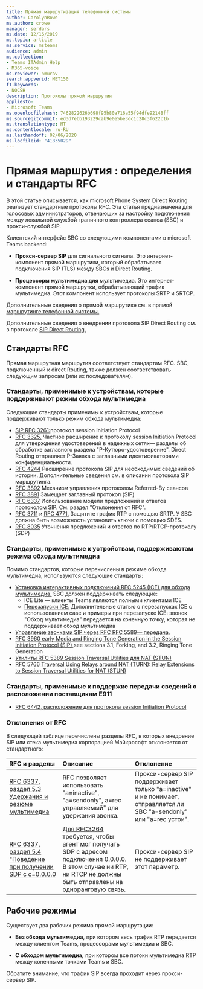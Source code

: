 ```yaml
---
title: Прямая маршрутизация телефонной системы
author: CarolynRowe
ms.author: crowe
manager: serdars
ms.date: 12/16/2019
ms.topic: article
ms.service: msteams
audience: admin
ms.collection:
- Teams_ITAdmin_Help
- M365-voice
ms.reviewer: nmurav
search.appverid: MET150
f1.keywords:
- NOCSH
description: Протоколы прямой маршрутии
appliesto:
- Microsoft Teams
ms.openlocfilehash: 7462822626b698f95b80a716a55f94dfe92148ff
ms.sourcegitcommit: ed3d7ebb193229cab9e0e5be3dc1c28c3f622c1b
ms.translationtype: MT
ms.contentlocale: ru-RU
ms.lasthandoff: 02/06/2020
ms.locfileid: "41835029"
---
```

# <a name="direct-routing---definitions-and-rfc-standards"></a>Прямая маршрутия : определения и стандарты RFC

В этой статье описывается, как microsoft Phone System Direct Routing реализует стандартные протоколы RFC. Эта статья предназначена для голосовых администраторов, отвечающих за настройку подключения между локальной службой граничного контроллера сеанса (SBC) и прокси-службой SIP.

Клиентский интерфейс SBC со следующими компонентами в microsoft Teams backend: 

- **Прокси-сервер SIP** для сигнального сигнала. Это интернет-компонент прямой маршрутики, который обрабатывает подключения SIP (TLS) между SBCs и Direct Routing.

- **Процессоры мультимедиа для** мультимедиа. Это интернет-компонент прямой маршрутки, обрабатывающий трафик мультимедиа. Этот компонент использует протоколы SRTP и SRTCP.


Дополнительные сведения о прямой маршрутике см. в прямой [маршрутинге телефонной системы.](direct-routing-landing-page.md)

Дополнительные сведения о внедрении протокола SIP Direct Routing см. в протоколе [SIP Direct Routing.](direct-routing-protocols-sip.md)

## <a name="rfc-standards"></a>Стандарты RFC

Прямая маршрутная маршрутия соответствует стандартам RFC.  SBC, подключенный к direct Routing, также должен соответствовать следующим запросам (или их последователям). 

### <a name="standards-applicable-to-devices-that-support-non-media-bypass-mode"></a>Стандарты, применимые к устройствам, которые поддерживают режим обхода мультимедиа 

Следующие стандарты применимы к устройствам, которые поддерживают только режим обхода мультимедиа:

- [SIP RFC 3261:](https://tools.ietf.org/html/rfc3261)протокол session Initiation Protocol
- [RFC 3325.](https://www.ietf.org/rfc/rfc3325) Частное расширение к протоколу session Initiation Protocol для утверждения удостоверений в надежных сетях— разделы об обработке заглавного раздела "P-Кутюро-удостоверение". Direct Routing отправляет P-Заявка с заглавными идентификаторами конфиденциальности. 
- [RFC 4244](https://www.ietf.org/rfc/rfc4244.txt) Расширение протокола SIP для необходимых сведений об истории. Дополнительные сведения см. в описании протокола SIP маршрутинга.
- [RFC 3892](https://www.ietf.org/rfc/rfc3892.txt) Механизм управления протоколом Referred-By сеансов
- [RFC 3891](https://www.ietf.org/rfc/rfc3891.txt) Замещает заглавный протокол (SIP) 
- [RFC 6337](https://tools.ietf.org/html/rfc6337) Использование модели предложений и ответов протоколом SIP.
  См. раздел "Отклонения от RFC".
- [RFC 3711](https://tools.ietf.org/html/rfc3711) и [RFC 4771.](https://tools.ietf.org/html/rfc4771) Защитите трафик RTP с помощью SRTP. У SBC должна быть возможность установить ключи с помощью SDES. 
- [RFC 8035](https://www.ietf.org/rfc/rfc8035.txt) Уточнения предложений и ответов по RTP/RTCP-протоколу (SDP)

### <a name="standards-applicable-to-devices-that-support-media-bypass-mode"></a>Стандарты, применимые к устройствам, поддерживаютам режима обхода мультимедиа

Помимо стандартов, которые перечислены в режиме обхода мультимедиа, используются следующие стандарты:

- [Установка интерактивных подключений RFC 5245 (ICE) для обхода мультимедиа.](https://tools.ietf.org/html/rfc5245)  SBC должен поддерживать следующие:
  - ICE Lite — клиенты Teams являются полными клиентами ICE
  - [Перезапуски ICE.](https://tools.ietf.org/html/rfc5245#section-9.1.1.1) Дополнительные статью о перезапусках ICE с использованием case и примеры при перезапуске ICE: звонок "Обход мультимедиа" передается на конечную точку, которая не поддерживает обход мультимедиа   
- [Управление звонками SIP через RFC RFC 5589— передача.](https://tools.ietf.org/html/rfc5589) 
- [RFC 3960 early Media and Ringing Tone Generation in the Session Initiation Protocol (SIP),](https://tools.ietf.org/html/rfc3960)see sections 3.1, Forking, and 3.2, Ringing Tone Generation 
- [Утилиты RFC 5389 Session Traversal Utilities для NAT (STUN)](https://tools.ietf.org/html/rfc5389)
- [RFC 5766 Traversal Using Relays around NAT (TURN): Relay Extensions to Session Traversal Utilities for NAT (STUN)](https://tools.ietf.org/html/rfc5766)

### <a name="standards-applicable-to-support-conveying-location-information-to-e911-providers"></a>Стандарты, применимые к поддержке передачи сведений о расположении поставщикам E911

- [RFC 6442, расположение для протокола session Initiation Protocol](https://tools.ietf.org/html/rfc6442)

### <a name="deviations-from-the-rfcs"></a>Отклонения от RFC

В следующей таблице перечислены разделы RFC, в которых внедрение SIP или стека мультимедиа корпорацией Майкрософт отклоняется от стандартного:

| RFC и разделы | Описание | Отклонение |
| :---------------------  |:---------------------- |:-----------------------|
| [RFC 6337, раздел 5.3 Удержания и резюме мультимедиа](https://tools.ietf.org/html/rfc6337#section-5.3) | RFC позволяет использовать "a=inactive", "a=sendonly", a=rec управляемый" для удержания звонка. |Прокси-сервер SIP поддерживает только "a=inactive" и не понимает, отправляется ли SBC "a=sendonly" или "a=rec устои".
| [RFC 6337, раздел 5.4 "Поведение при получении SDP с c=0.0.0.0](https://tools.ietf.org/html/rfc6337#section-5.4) | [Для RFC3264](https://tools.ietf.org/html/rfc3264) требуется, чтобы агент мог получать SDP с адресом подключения 0.0.0.0. В этом случае ни RTP, ни RTCP не должны быть отправлены на одноранговую связь. | Прокси-сервер SIP не поддерживает этот параметр. |

## <a name="operational-modes"></a>Рабочие режимы

Существует два рабочих режима прямой маршрутации:

- **Без обхода мультимедиа,** при котором весь трафик RTP передается между клиентом Teams, процессорами мультимедиа и SBC.  

- **С обходом мультимедиа,** при котором все потоки мультимедиа RTP между конечными точками Teams и SBC. 

Обратите внимание, что трафик SIP всегда проходит через прокси-сервер SIP.   
